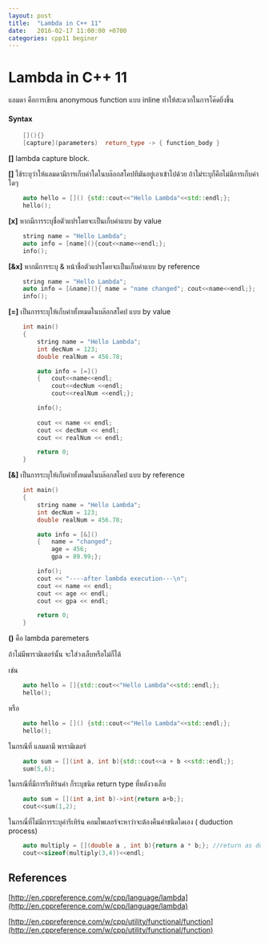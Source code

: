```yaml
---
layout: post
title:  "Lambda in C++ 11"
date:   2016-02-17 11:00:00 +0700
categories: cpp11 beginer
---
```


# Lambda in C++ 11

แลมดา คือการเขียน anonymous function แบบ inline ทำให้สะดวกในการโค๊ดยิ่งขึ้น

#### Syntax

```cpp
	[](){}
	[capture](parameters)  return_type -> { function_body }
```
**[]** lambda capture block.

**[]** ใช้ระบุว่าให้แลมดามีการเก็บค่าใดในบล๊อกสโคปทีมันอยู่เอาเข้าไปด้วย ถ้าไม่ระบุก็คือไม่มีการเก็บค่าใดๆ

```cpp
	auto hello = []() {std::cout<<"Hello Lambda"<<std::endl;};
	hello();
```

**[x]** หากมีการระบุชื่อตัวแปรโดยจะเป็นเก็บค่าแบบ by value

```cpp
	string name = "Hello Lambda";
	auto info = [name](){cout<<name<<endl;};
	info();
```

**[&x]** หากมีการระบุ & หน้าชื่อตัวแปรโดยจะเป็นเก็บค่าแบบ by reference

```cpp
	string name = "Hello Lambda";
	auto info = [&name](){ name = "name changed"; cout<<name<<endl;};
	info();
```

**[=]** เป็นการระบุให้เก็บค่าทั้งหมดในบล๊อกสโคป แบบ by value

```cpp
	int main()
	{
		string name = "Hello Lambda";
		int decNum = 123;
		double realNum = 456.78;

		auto info = [=]()
		{	cout<<name<<endl;
			cout<<decNum <<endl;
			cout<<realNum <<endl;};

		info();
		
		cout << name << endl;
		cout << decNum << endl;
		cout << realNum << endl;

		return 0;
	}
```

**[&]** เป็นการระบุให้เก็บค่าทั้งหมดในบล๊อกสโคป แบบ by reference

```cpp
	int main()
	{
		string name = "Hello Lambda";
		int decNum = 123;
		double realNum = 456.78;

		auto info = [&]()
		{	name = "changed";
			age = 456;
			gpa = 89.99;};

		info();
		cout << "----after lambda execution---\n";
		cout << name << endl;
		cout << age << endl;
		cout << gpa << endl;

		return 0;
	}

```


**()**  คือ lambda paremeters

ถ้าไม่มีพารามิเตอร์นั้น จะใส่วงเล็บหรือใม่ก็ได้

เช่น 

```cpp
	auto hello = []{std::cout<<"Hello Lambda"<<std::endl;};
	hello();
```

หรือ

```cpp
	auto hello = []() {std::cout<<"Hello Lambda"<<std::endl;};
	hello();
```

ในกรณีที่ แลมดามี พารามิเตอร์ 

```cpp
	auto sum = [](int a, int b){std::cout<<a + b <<std::endl;};
	sum(5,6);
```

ในกรณีที่มีการรีเทิร์นค่า ก็ระบุชนิด return type ที่หลังวงเล็บ

```cpp
	auto sum = [](int a,int b)->int{return a+b;};
	cout<<sum(1,2);
```

ในกรณี่ที่ไม่มีการระบุค่ารีเทิร์น คอมไพเลอร์จะหาว่าจะต้องคืนค่าชนิดใดเอง ( duduction process)

```cpp
	auto multiply = [](double a , int b){return a * b;}; //return as double;
	cout<<sizeof(multiply(3,4))<<endl; 
```


## References

[http://en.cppreference.com/w/cpp/language/lambda](http://en.cppreference.com/w/cpp/language/lambda)

[http://en.cppreference.com/w/cpp/utility/functional/function](http://en.cppreference.com/w/cpp/utility/functional/function)


